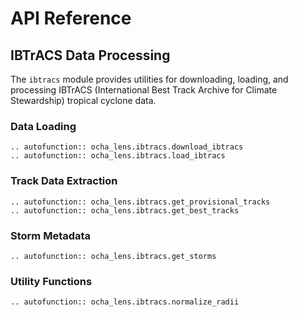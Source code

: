 # API Reference

## IBTrACS Data Processing

The `ibtracs` module provides utilities for downloading, loading, and processing IBTrACS (International Best Track Archive for Climate Stewardship) tropical cyclone data.

### Data Loading

```{eval-rst}
.. autofunction:: ocha_lens.ibtracs.download_ibtracs
.. autofunction:: ocha_lens.ibtracs.load_ibtracs
```

### Track Data Extraction

```{eval-rst}
.. autofunction:: ocha_lens.ibtracs.get_provisional_tracks
.. autofunction:: ocha_lens.ibtracs.get_best_tracks
```

### Storm Metadata

```{eval-rst}
.. autofunction:: ocha_lens.ibtracs.get_storms
```

### Utility Functions

```{eval-rst}
.. autofunction:: ocha_lens.ibtracs.normalize_radii
```
